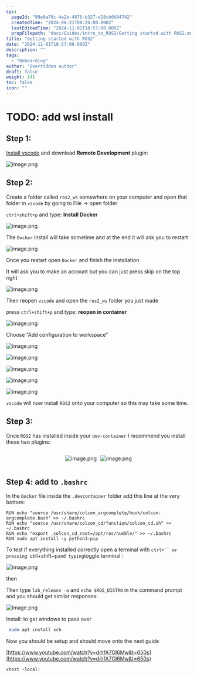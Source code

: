```yaml
---
sys:
  pageId: "89e0a78c-4e2b-4070-b327-d28cb0694742"
  createdTime: "2024-08-21T00:24:00.000Z"
  lastEditedTime: "2024-11-01T18:57:00.000Z"
  propFilepath: "docs/Guides/intro_to_ROS2/Getting started with ROS2.md"
title: "Getting started with ROS2"
date: "2024-11-01T18:57:00.000Z"
description: ""
tags:
  - "Onboarding"
author: "Overridden author"
draft: false
weight: 141
toc: false
icon: ""
---
```


# TODO: add wsl install

## Step 1:

[Install vscode](https://code.visualstudio.com/download) and download **Remote Development** plugin:

![image.png](https://prod-files-secure.s3.us-west-2.amazonaws.com/d518164a-d88e-44d1-a4ee-3adb3bd8bce0/efb52993-1881-4a40-b95e-6f020334f022/image.png?X-Amz-Algorithm=AWS4-HMAC-SHA256&X-Amz-Content-Sha256=UNSIGNED-PAYLOAD&X-Amz-Credential=ASIAZI2LB4667UZSUJY6%2F20250206%2Fus-west-2%2Fs3%2Faws4_request&X-Amz-Date=20250206T131525Z&X-Amz-Expires=3600&X-Amz-Security-Token=IQoJb3JpZ2luX2VjEEQaCXVzLXdlc3QtMiJGMEQCIEHK9gB%2FWapI2PcyIFMu9w9pBGHO0zz%2B11JXnhaKLAKsAiABi02k%2Br4cMRDdVW3Fl3EegS58rauYpjb2neusAFUEiir%2FAwhdEAAaDDYzNzQyMzE4MzgwNSIMsz0nnZamrLhSwPd2KtwDD5XAlV5T6FlydQsj6zGaYPGBjp5PZYo8sswP2Q%2BThxU9BF3iEQKbmJtzmMXSyfdMTxW3MkxgVHKWBdEfa0LweiYkDMjnjHbLLS%2F2%2BN1hQSdePu1hhICZhS%2FW3sdEVbRrUEsRzQFs9emOj%2B3cpFw8zVWmNNIFgEw%2F%2F45I9cxHtMUeUexMpuWyEi4IyOGgLVranPgS9k9CrMmXjrvdVaX1AJMCt2R696SEEpoj%2BKLYkaz6yMjgfGG34zf0186pcScu4Fj6R6GyGdUnlT7Xbn8wS7%2Bz4yLbKTJa%2FK8U83c2ByzkEJnD6nS%2B%2BnkcP2A8TV%2FB6%2BSnzcYKJ2EwSD%2FJfzGvz483TAaPEIARWE8%2F3Xc8fW9InoeUUZfEr8wMW%2F9rzU7ZshDAffCDgXsm5onKDZFPsl8VcsMPLvxKnonQ3AEw82aFtjYr%2FT8BG5su69L41XDxKi2ZsiysLQMXSBveokyIJ4CHA%2FwgVboGW1L0E2LZWwVTMWkUxfOPshfv1%2BsZpiXeDeGX7Otllc3Btevt56QhqAqlLvWq11ZwFyOisum7CnpdAP2A7oMIeXsgq0%2BxCMznEuz5vbkMbebgqMBwjI4kKVNYtIV%2BcYIhk8KMRIGpj5YRKmaLYyPG3jvxEZAw%2BsSSvQY6pgGfA9p%2BuDMJQfGGYsASQDn2sgdYfHqrYLEIJ1RWCDaThgCnbC0F9GP7%2FsE0nqbVu29ieoOi764GyMDV42gVzP%2Fof2s%2FFHbeQwtcWGrdC7ZDmfNqhRAeZ%2BQtmswx3fvWbtOCals%2BUtAwMkJd2I33r%2BXO8KfIH4Ld%2BhA03UbC%2Fs6febU4KPMrAWyF47DG6lQeSqtKTar5tb1x6zzlAWnDnN92wzFtlzJU&X-Amz-Signature=996ca3aefc54a140763294eb3bf136b2b99f5b2f2e105fc11294a5eac61fee65&X-Amz-SignedHeaders=host&x-id=GetObject)

## Step 2:

Create a folder called `ros2_ws` somewhere on your computer and open that folder in `vscode` by going to File → open folder 

`ctrl+shift+p` and type: **Install Docker**

![image.png](https://prod-files-secure.s3.us-west-2.amazonaws.com/d518164a-d88e-44d1-a4ee-3adb3bd8bce0/2269dc0e-1cd5-47ff-bceb-c04ad9b2eab0/image.png?X-Amz-Algorithm=AWS4-HMAC-SHA256&X-Amz-Content-Sha256=UNSIGNED-PAYLOAD&X-Amz-Credential=ASIAZI2LB4667UZSUJY6%2F20250206%2Fus-west-2%2Fs3%2Faws4_request&X-Amz-Date=20250206T131525Z&X-Amz-Expires=3600&X-Amz-Security-Token=IQoJb3JpZ2luX2VjEEQaCXVzLXdlc3QtMiJGMEQCIEHK9gB%2FWapI2PcyIFMu9w9pBGHO0zz%2B11JXnhaKLAKsAiABi02k%2Br4cMRDdVW3Fl3EegS58rauYpjb2neusAFUEiir%2FAwhdEAAaDDYzNzQyMzE4MzgwNSIMsz0nnZamrLhSwPd2KtwDD5XAlV5T6FlydQsj6zGaYPGBjp5PZYo8sswP2Q%2BThxU9BF3iEQKbmJtzmMXSyfdMTxW3MkxgVHKWBdEfa0LweiYkDMjnjHbLLS%2F2%2BN1hQSdePu1hhICZhS%2FW3sdEVbRrUEsRzQFs9emOj%2B3cpFw8zVWmNNIFgEw%2F%2F45I9cxHtMUeUexMpuWyEi4IyOGgLVranPgS9k9CrMmXjrvdVaX1AJMCt2R696SEEpoj%2BKLYkaz6yMjgfGG34zf0186pcScu4Fj6R6GyGdUnlT7Xbn8wS7%2Bz4yLbKTJa%2FK8U83c2ByzkEJnD6nS%2B%2BnkcP2A8TV%2FB6%2BSnzcYKJ2EwSD%2FJfzGvz483TAaPEIARWE8%2F3Xc8fW9InoeUUZfEr8wMW%2F9rzU7ZshDAffCDgXsm5onKDZFPsl8VcsMPLvxKnonQ3AEw82aFtjYr%2FT8BG5su69L41XDxKi2ZsiysLQMXSBveokyIJ4CHA%2FwgVboGW1L0E2LZWwVTMWkUxfOPshfv1%2BsZpiXeDeGX7Otllc3Btevt56QhqAqlLvWq11ZwFyOisum7CnpdAP2A7oMIeXsgq0%2BxCMznEuz5vbkMbebgqMBwjI4kKVNYtIV%2BcYIhk8KMRIGpj5YRKmaLYyPG3jvxEZAw%2BsSSvQY6pgGfA9p%2BuDMJQfGGYsASQDn2sgdYfHqrYLEIJ1RWCDaThgCnbC0F9GP7%2FsE0nqbVu29ieoOi764GyMDV42gVzP%2Fof2s%2FFHbeQwtcWGrdC7ZDmfNqhRAeZ%2BQtmswx3fvWbtOCals%2BUtAwMkJd2I33r%2BXO8KfIH4Ld%2BhA03UbC%2Fs6febU4KPMrAWyF47DG6lQeSqtKTar5tb1x6zzlAWnDnN92wzFtlzJU&X-Amz-Signature=e9e3d0c7d72aff9d00c61a890d1e1e366ed98e7b1eb4a3b83401e38e2fc6ce76&X-Amz-SignedHeaders=host&x-id=GetObject)

The `Docker` install will take sometime and at the end it will ask you to restart

![image.png](https://prod-files-secure.s3.us-west-2.amazonaws.com/d518164a-d88e-44d1-a4ee-3adb3bd8bce0/ed233f78-be33-4b1f-b89c-9c346c0e961e/image.png?X-Amz-Algorithm=AWS4-HMAC-SHA256&X-Amz-Content-Sha256=UNSIGNED-PAYLOAD&X-Amz-Credential=ASIAZI2LB4667UZSUJY6%2F20250206%2Fus-west-2%2Fs3%2Faws4_request&X-Amz-Date=20250206T131526Z&X-Amz-Expires=3600&X-Amz-Security-Token=IQoJb3JpZ2luX2VjEEQaCXVzLXdlc3QtMiJGMEQCIEHK9gB%2FWapI2PcyIFMu9w9pBGHO0zz%2B11JXnhaKLAKsAiABi02k%2Br4cMRDdVW3Fl3EegS58rauYpjb2neusAFUEiir%2FAwhdEAAaDDYzNzQyMzE4MzgwNSIMsz0nnZamrLhSwPd2KtwDD5XAlV5T6FlydQsj6zGaYPGBjp5PZYo8sswP2Q%2BThxU9BF3iEQKbmJtzmMXSyfdMTxW3MkxgVHKWBdEfa0LweiYkDMjnjHbLLS%2F2%2BN1hQSdePu1hhICZhS%2FW3sdEVbRrUEsRzQFs9emOj%2B3cpFw8zVWmNNIFgEw%2F%2F45I9cxHtMUeUexMpuWyEi4IyOGgLVranPgS9k9CrMmXjrvdVaX1AJMCt2R696SEEpoj%2BKLYkaz6yMjgfGG34zf0186pcScu4Fj6R6GyGdUnlT7Xbn8wS7%2Bz4yLbKTJa%2FK8U83c2ByzkEJnD6nS%2B%2BnkcP2A8TV%2FB6%2BSnzcYKJ2EwSD%2FJfzGvz483TAaPEIARWE8%2F3Xc8fW9InoeUUZfEr8wMW%2F9rzU7ZshDAffCDgXsm5onKDZFPsl8VcsMPLvxKnonQ3AEw82aFtjYr%2FT8BG5su69L41XDxKi2ZsiysLQMXSBveokyIJ4CHA%2FwgVboGW1L0E2LZWwVTMWkUxfOPshfv1%2BsZpiXeDeGX7Otllc3Btevt56QhqAqlLvWq11ZwFyOisum7CnpdAP2A7oMIeXsgq0%2BxCMznEuz5vbkMbebgqMBwjI4kKVNYtIV%2BcYIhk8KMRIGpj5YRKmaLYyPG3jvxEZAw%2BsSSvQY6pgGfA9p%2BuDMJQfGGYsASQDn2sgdYfHqrYLEIJ1RWCDaThgCnbC0F9GP7%2FsE0nqbVu29ieoOi764GyMDV42gVzP%2Fof2s%2FFHbeQwtcWGrdC7ZDmfNqhRAeZ%2BQtmswx3fvWbtOCals%2BUtAwMkJd2I33r%2BXO8KfIH4Ld%2BhA03UbC%2Fs6febU4KPMrAWyF47DG6lQeSqtKTar5tb1x6zzlAWnDnN92wzFtlzJU&X-Amz-Signature=97ce774949b8e0d84905212ef6cbf5e2169d45c7ca9649d48773b2063bcd76d4&X-Amz-SignedHeaders=host&x-id=GetObject)

Once you restart open `Docker` and finish the installation

It will ask you to make an account but you can just press skip on the top right

![image.png](https://prod-files-secure.s3.us-west-2.amazonaws.com/d518164a-d88e-44d1-a4ee-3adb3bd8bce0/21010ad9-1659-4fd9-9f59-9932a09b2a3d/image.png?X-Amz-Algorithm=AWS4-HMAC-SHA256&X-Amz-Content-Sha256=UNSIGNED-PAYLOAD&X-Amz-Credential=ASIAZI2LB4667UZSUJY6%2F20250206%2Fus-west-2%2Fs3%2Faws4_request&X-Amz-Date=20250206T131526Z&X-Amz-Expires=3600&X-Amz-Security-Token=IQoJb3JpZ2luX2VjEEQaCXVzLXdlc3QtMiJGMEQCIEHK9gB%2FWapI2PcyIFMu9w9pBGHO0zz%2B11JXnhaKLAKsAiABi02k%2Br4cMRDdVW3Fl3EegS58rauYpjb2neusAFUEiir%2FAwhdEAAaDDYzNzQyMzE4MzgwNSIMsz0nnZamrLhSwPd2KtwDD5XAlV5T6FlydQsj6zGaYPGBjp5PZYo8sswP2Q%2BThxU9BF3iEQKbmJtzmMXSyfdMTxW3MkxgVHKWBdEfa0LweiYkDMjnjHbLLS%2F2%2BN1hQSdePu1hhICZhS%2FW3sdEVbRrUEsRzQFs9emOj%2B3cpFw8zVWmNNIFgEw%2F%2F45I9cxHtMUeUexMpuWyEi4IyOGgLVranPgS9k9CrMmXjrvdVaX1AJMCt2R696SEEpoj%2BKLYkaz6yMjgfGG34zf0186pcScu4Fj6R6GyGdUnlT7Xbn8wS7%2Bz4yLbKTJa%2FK8U83c2ByzkEJnD6nS%2B%2BnkcP2A8TV%2FB6%2BSnzcYKJ2EwSD%2FJfzGvz483TAaPEIARWE8%2F3Xc8fW9InoeUUZfEr8wMW%2F9rzU7ZshDAffCDgXsm5onKDZFPsl8VcsMPLvxKnonQ3AEw82aFtjYr%2FT8BG5su69L41XDxKi2ZsiysLQMXSBveokyIJ4CHA%2FwgVboGW1L0E2LZWwVTMWkUxfOPshfv1%2BsZpiXeDeGX7Otllc3Btevt56QhqAqlLvWq11ZwFyOisum7CnpdAP2A7oMIeXsgq0%2BxCMznEuz5vbkMbebgqMBwjI4kKVNYtIV%2BcYIhk8KMRIGpj5YRKmaLYyPG3jvxEZAw%2BsSSvQY6pgGfA9p%2BuDMJQfGGYsASQDn2sgdYfHqrYLEIJ1RWCDaThgCnbC0F9GP7%2FsE0nqbVu29ieoOi764GyMDV42gVzP%2Fof2s%2FFHbeQwtcWGrdC7ZDmfNqhRAeZ%2BQtmswx3fvWbtOCals%2BUtAwMkJd2I33r%2BXO8KfIH4Ld%2BhA03UbC%2Fs6febU4KPMrAWyF47DG6lQeSqtKTar5tb1x6zzlAWnDnN92wzFtlzJU&X-Amz-Signature=77c2816c050c4573fd452da8c551fe7f73626b9f66fa6faedb73a2c894f49208&X-Amz-SignedHeaders=host&x-id=GetObject)

Then reopen `vscode` and open the `ros2_ws` folder you just made

press `ctrl+shift+p` and type: **reopen in container**

![image.png](https://prod-files-secure.s3.us-west-2.amazonaws.com/d518164a-d88e-44d1-a4ee-3adb3bd8bce0/4e93b8c2-41ad-488c-8095-c74205196118/image.png?X-Amz-Algorithm=AWS4-HMAC-SHA256&X-Amz-Content-Sha256=UNSIGNED-PAYLOAD&X-Amz-Credential=ASIAZI2LB4667UZSUJY6%2F20250206%2Fus-west-2%2Fs3%2Faws4_request&X-Amz-Date=20250206T131526Z&X-Amz-Expires=3600&X-Amz-Security-Token=IQoJb3JpZ2luX2VjEEQaCXVzLXdlc3QtMiJGMEQCIEHK9gB%2FWapI2PcyIFMu9w9pBGHO0zz%2B11JXnhaKLAKsAiABi02k%2Br4cMRDdVW3Fl3EegS58rauYpjb2neusAFUEiir%2FAwhdEAAaDDYzNzQyMzE4MzgwNSIMsz0nnZamrLhSwPd2KtwDD5XAlV5T6FlydQsj6zGaYPGBjp5PZYo8sswP2Q%2BThxU9BF3iEQKbmJtzmMXSyfdMTxW3MkxgVHKWBdEfa0LweiYkDMjnjHbLLS%2F2%2BN1hQSdePu1hhICZhS%2FW3sdEVbRrUEsRzQFs9emOj%2B3cpFw8zVWmNNIFgEw%2F%2F45I9cxHtMUeUexMpuWyEi4IyOGgLVranPgS9k9CrMmXjrvdVaX1AJMCt2R696SEEpoj%2BKLYkaz6yMjgfGG34zf0186pcScu4Fj6R6GyGdUnlT7Xbn8wS7%2Bz4yLbKTJa%2FK8U83c2ByzkEJnD6nS%2B%2BnkcP2A8TV%2FB6%2BSnzcYKJ2EwSD%2FJfzGvz483TAaPEIARWE8%2F3Xc8fW9InoeUUZfEr8wMW%2F9rzU7ZshDAffCDgXsm5onKDZFPsl8VcsMPLvxKnonQ3AEw82aFtjYr%2FT8BG5su69L41XDxKi2ZsiysLQMXSBveokyIJ4CHA%2FwgVboGW1L0E2LZWwVTMWkUxfOPshfv1%2BsZpiXeDeGX7Otllc3Btevt56QhqAqlLvWq11ZwFyOisum7CnpdAP2A7oMIeXsgq0%2BxCMznEuz5vbkMbebgqMBwjI4kKVNYtIV%2BcYIhk8KMRIGpj5YRKmaLYyPG3jvxEZAw%2BsSSvQY6pgGfA9p%2BuDMJQfGGYsASQDn2sgdYfHqrYLEIJ1RWCDaThgCnbC0F9GP7%2FsE0nqbVu29ieoOi764GyMDV42gVzP%2Fof2s%2FFHbeQwtcWGrdC7ZDmfNqhRAeZ%2BQtmswx3fvWbtOCals%2BUtAwMkJd2I33r%2BXO8KfIH4Ld%2BhA03UbC%2Fs6febU4KPMrAWyF47DG6lQeSqtKTar5tb1x6zzlAWnDnN92wzFtlzJU&X-Amz-Signature=22c8f4d21f305f54503ef7364a3e87e8c43c77fb6d8c5c55a34785a63e6565ba&X-Amz-SignedHeaders=host&x-id=GetObject)

Choose “Add configuration to workspace”

![image.png](https://prod-files-secure.s3.us-west-2.amazonaws.com/d518164a-d88e-44d1-a4ee-3adb3bd8bce0/9560b282-5060-4989-ba37-97e7b2c22476/image.png?X-Amz-Algorithm=AWS4-HMAC-SHA256&X-Amz-Content-Sha256=UNSIGNED-PAYLOAD&X-Amz-Credential=ASIAZI2LB4667UZSUJY6%2F20250206%2Fus-west-2%2Fs3%2Faws4_request&X-Amz-Date=20250206T131526Z&X-Amz-Expires=3600&X-Amz-Security-Token=IQoJb3JpZ2luX2VjEEQaCXVzLXdlc3QtMiJGMEQCIEHK9gB%2FWapI2PcyIFMu9w9pBGHO0zz%2B11JXnhaKLAKsAiABi02k%2Br4cMRDdVW3Fl3EegS58rauYpjb2neusAFUEiir%2FAwhdEAAaDDYzNzQyMzE4MzgwNSIMsz0nnZamrLhSwPd2KtwDD5XAlV5T6FlydQsj6zGaYPGBjp5PZYo8sswP2Q%2BThxU9BF3iEQKbmJtzmMXSyfdMTxW3MkxgVHKWBdEfa0LweiYkDMjnjHbLLS%2F2%2BN1hQSdePu1hhICZhS%2FW3sdEVbRrUEsRzQFs9emOj%2B3cpFw8zVWmNNIFgEw%2F%2F45I9cxHtMUeUexMpuWyEi4IyOGgLVranPgS9k9CrMmXjrvdVaX1AJMCt2R696SEEpoj%2BKLYkaz6yMjgfGG34zf0186pcScu4Fj6R6GyGdUnlT7Xbn8wS7%2Bz4yLbKTJa%2FK8U83c2ByzkEJnD6nS%2B%2BnkcP2A8TV%2FB6%2BSnzcYKJ2EwSD%2FJfzGvz483TAaPEIARWE8%2F3Xc8fW9InoeUUZfEr8wMW%2F9rzU7ZshDAffCDgXsm5onKDZFPsl8VcsMPLvxKnonQ3AEw82aFtjYr%2FT8BG5su69L41XDxKi2ZsiysLQMXSBveokyIJ4CHA%2FwgVboGW1L0E2LZWwVTMWkUxfOPshfv1%2BsZpiXeDeGX7Otllc3Btevt56QhqAqlLvWq11ZwFyOisum7CnpdAP2A7oMIeXsgq0%2BxCMznEuz5vbkMbebgqMBwjI4kKVNYtIV%2BcYIhk8KMRIGpj5YRKmaLYyPG3jvxEZAw%2BsSSvQY6pgGfA9p%2BuDMJQfGGYsASQDn2sgdYfHqrYLEIJ1RWCDaThgCnbC0F9GP7%2FsE0nqbVu29ieoOi764GyMDV42gVzP%2Fof2s%2FFHbeQwtcWGrdC7ZDmfNqhRAeZ%2BQtmswx3fvWbtOCals%2BUtAwMkJd2I33r%2BXO8KfIH4Ld%2BhA03UbC%2Fs6febU4KPMrAWyF47DG6lQeSqtKTar5tb1x6zzlAWnDnN92wzFtlzJU&X-Amz-Signature=bd80198922bfdafcfb4832c79c13ab76754ae97df4c19af53346556df031ca04&X-Amz-SignedHeaders=host&x-id=GetObject)

![image.png](https://prod-files-secure.s3.us-west-2.amazonaws.com/d518164a-d88e-44d1-a4ee-3adb3bd8bce0/2ee63f81-886b-48e8-a553-dc6e5eac99e4/image.png?X-Amz-Algorithm=AWS4-HMAC-SHA256&X-Amz-Content-Sha256=UNSIGNED-PAYLOAD&X-Amz-Credential=ASIAZI2LB4667UZSUJY6%2F20250206%2Fus-west-2%2Fs3%2Faws4_request&X-Amz-Date=20250206T131525Z&X-Amz-Expires=3600&X-Amz-Security-Token=IQoJb3JpZ2luX2VjEEQaCXVzLXdlc3QtMiJGMEQCIEHK9gB%2FWapI2PcyIFMu9w9pBGHO0zz%2B11JXnhaKLAKsAiABi02k%2Br4cMRDdVW3Fl3EegS58rauYpjb2neusAFUEiir%2FAwhdEAAaDDYzNzQyMzE4MzgwNSIMsz0nnZamrLhSwPd2KtwDD5XAlV5T6FlydQsj6zGaYPGBjp5PZYo8sswP2Q%2BThxU9BF3iEQKbmJtzmMXSyfdMTxW3MkxgVHKWBdEfa0LweiYkDMjnjHbLLS%2F2%2BN1hQSdePu1hhICZhS%2FW3sdEVbRrUEsRzQFs9emOj%2B3cpFw8zVWmNNIFgEw%2F%2F45I9cxHtMUeUexMpuWyEi4IyOGgLVranPgS9k9CrMmXjrvdVaX1AJMCt2R696SEEpoj%2BKLYkaz6yMjgfGG34zf0186pcScu4Fj6R6GyGdUnlT7Xbn8wS7%2Bz4yLbKTJa%2FK8U83c2ByzkEJnD6nS%2B%2BnkcP2A8TV%2FB6%2BSnzcYKJ2EwSD%2FJfzGvz483TAaPEIARWE8%2F3Xc8fW9InoeUUZfEr8wMW%2F9rzU7ZshDAffCDgXsm5onKDZFPsl8VcsMPLvxKnonQ3AEw82aFtjYr%2FT8BG5su69L41XDxKi2ZsiysLQMXSBveokyIJ4CHA%2FwgVboGW1L0E2LZWwVTMWkUxfOPshfv1%2BsZpiXeDeGX7Otllc3Btevt56QhqAqlLvWq11ZwFyOisum7CnpdAP2A7oMIeXsgq0%2BxCMznEuz5vbkMbebgqMBwjI4kKVNYtIV%2BcYIhk8KMRIGpj5YRKmaLYyPG3jvxEZAw%2BsSSvQY6pgGfA9p%2BuDMJQfGGYsASQDn2sgdYfHqrYLEIJ1RWCDaThgCnbC0F9GP7%2FsE0nqbVu29ieoOi764GyMDV42gVzP%2Fof2s%2FFHbeQwtcWGrdC7ZDmfNqhRAeZ%2BQtmswx3fvWbtOCals%2BUtAwMkJd2I33r%2BXO8KfIH4Ld%2BhA03UbC%2Fs6febU4KPMrAWyF47DG6lQeSqtKTar5tb1x6zzlAWnDnN92wzFtlzJU&X-Amz-Signature=d9d9ea092e29e76f572027a079c912355c6eba85e18b0e43b637321bc00aa8a6&X-Amz-SignedHeaders=host&x-id=GetObject)

![image.png](https://prod-files-secure.s3.us-west-2.amazonaws.com/d518164a-d88e-44d1-a4ee-3adb3bd8bce0/ae1580b2-b048-407e-aed9-b584224a7a04/image.png?X-Amz-Algorithm=AWS4-HMAC-SHA256&X-Amz-Content-Sha256=UNSIGNED-PAYLOAD&X-Amz-Credential=ASIAZI2LB4667UZSUJY6%2F20250206%2Fus-west-2%2Fs3%2Faws4_request&X-Amz-Date=20250206T131525Z&X-Amz-Expires=3600&X-Amz-Security-Token=IQoJb3JpZ2luX2VjEEQaCXVzLXdlc3QtMiJGMEQCIEHK9gB%2FWapI2PcyIFMu9w9pBGHO0zz%2B11JXnhaKLAKsAiABi02k%2Br4cMRDdVW3Fl3EegS58rauYpjb2neusAFUEiir%2FAwhdEAAaDDYzNzQyMzE4MzgwNSIMsz0nnZamrLhSwPd2KtwDD5XAlV5T6FlydQsj6zGaYPGBjp5PZYo8sswP2Q%2BThxU9BF3iEQKbmJtzmMXSyfdMTxW3MkxgVHKWBdEfa0LweiYkDMjnjHbLLS%2F2%2BN1hQSdePu1hhICZhS%2FW3sdEVbRrUEsRzQFs9emOj%2B3cpFw8zVWmNNIFgEw%2F%2F45I9cxHtMUeUexMpuWyEi4IyOGgLVranPgS9k9CrMmXjrvdVaX1AJMCt2R696SEEpoj%2BKLYkaz6yMjgfGG34zf0186pcScu4Fj6R6GyGdUnlT7Xbn8wS7%2Bz4yLbKTJa%2FK8U83c2ByzkEJnD6nS%2B%2BnkcP2A8TV%2FB6%2BSnzcYKJ2EwSD%2FJfzGvz483TAaPEIARWE8%2F3Xc8fW9InoeUUZfEr8wMW%2F9rzU7ZshDAffCDgXsm5onKDZFPsl8VcsMPLvxKnonQ3AEw82aFtjYr%2FT8BG5su69L41XDxKi2ZsiysLQMXSBveokyIJ4CHA%2FwgVboGW1L0E2LZWwVTMWkUxfOPshfv1%2BsZpiXeDeGX7Otllc3Btevt56QhqAqlLvWq11ZwFyOisum7CnpdAP2A7oMIeXsgq0%2BxCMznEuz5vbkMbebgqMBwjI4kKVNYtIV%2BcYIhk8KMRIGpj5YRKmaLYyPG3jvxEZAw%2BsSSvQY6pgGfA9p%2BuDMJQfGGYsASQDn2sgdYfHqrYLEIJ1RWCDaThgCnbC0F9GP7%2FsE0nqbVu29ieoOi764GyMDV42gVzP%2Fof2s%2FFHbeQwtcWGrdC7ZDmfNqhRAeZ%2BQtmswx3fvWbtOCals%2BUtAwMkJd2I33r%2BXO8KfIH4Ld%2BhA03UbC%2Fs6febU4KPMrAWyF47DG6lQeSqtKTar5tb1x6zzlAWnDnN92wzFtlzJU&X-Amz-Signature=2b6a5f426fcf983696899e1ac79ffa44c308c09f5440341e14ff6bfbfb6574ce&X-Amz-SignedHeaders=host&x-id=GetObject)

![image.png](https://prod-files-secure.s3.us-west-2.amazonaws.com/d518164a-d88e-44d1-a4ee-3adb3bd8bce0/53255b28-f75e-430f-b9e3-c0ac8577e42b/image.png?X-Amz-Algorithm=AWS4-HMAC-SHA256&X-Amz-Content-Sha256=UNSIGNED-PAYLOAD&X-Amz-Credential=ASIAZI2LB4667UZSUJY6%2F20250206%2Fus-west-2%2Fs3%2Faws4_request&X-Amz-Date=20250206T131525Z&X-Amz-Expires=3600&X-Amz-Security-Token=IQoJb3JpZ2luX2VjEEQaCXVzLXdlc3QtMiJGMEQCIEHK9gB%2FWapI2PcyIFMu9w9pBGHO0zz%2B11JXnhaKLAKsAiABi02k%2Br4cMRDdVW3Fl3EegS58rauYpjb2neusAFUEiir%2FAwhdEAAaDDYzNzQyMzE4MzgwNSIMsz0nnZamrLhSwPd2KtwDD5XAlV5T6FlydQsj6zGaYPGBjp5PZYo8sswP2Q%2BThxU9BF3iEQKbmJtzmMXSyfdMTxW3MkxgVHKWBdEfa0LweiYkDMjnjHbLLS%2F2%2BN1hQSdePu1hhICZhS%2FW3sdEVbRrUEsRzQFs9emOj%2B3cpFw8zVWmNNIFgEw%2F%2F45I9cxHtMUeUexMpuWyEi4IyOGgLVranPgS9k9CrMmXjrvdVaX1AJMCt2R696SEEpoj%2BKLYkaz6yMjgfGG34zf0186pcScu4Fj6R6GyGdUnlT7Xbn8wS7%2Bz4yLbKTJa%2FK8U83c2ByzkEJnD6nS%2B%2BnkcP2A8TV%2FB6%2BSnzcYKJ2EwSD%2FJfzGvz483TAaPEIARWE8%2F3Xc8fW9InoeUUZfEr8wMW%2F9rzU7ZshDAffCDgXsm5onKDZFPsl8VcsMPLvxKnonQ3AEw82aFtjYr%2FT8BG5su69L41XDxKi2ZsiysLQMXSBveokyIJ4CHA%2FwgVboGW1L0E2LZWwVTMWkUxfOPshfv1%2BsZpiXeDeGX7Otllc3Btevt56QhqAqlLvWq11ZwFyOisum7CnpdAP2A7oMIeXsgq0%2BxCMznEuz5vbkMbebgqMBwjI4kKVNYtIV%2BcYIhk8KMRIGpj5YRKmaLYyPG3jvxEZAw%2BsSSvQY6pgGfA9p%2BuDMJQfGGYsASQDn2sgdYfHqrYLEIJ1RWCDaThgCnbC0F9GP7%2FsE0nqbVu29ieoOi764GyMDV42gVzP%2Fof2s%2FFHbeQwtcWGrdC7ZDmfNqhRAeZ%2BQtmswx3fvWbtOCals%2BUtAwMkJd2I33r%2BXO8KfIH4Ld%2BhA03UbC%2Fs6febU4KPMrAWyF47DG6lQeSqtKTar5tb1x6zzlAWnDnN92wzFtlzJU&X-Amz-Signature=d02cf0dfc84371c794fbb4f06e1a66130c39b751ca91059886d75ff3e7efa868&X-Amz-SignedHeaders=host&x-id=GetObject)

![image.png](https://prod-files-secure.s3.us-west-2.amazonaws.com/d518164a-d88e-44d1-a4ee-3adb3bd8bce0/7c562767-5af9-4ffb-97d1-327bcdf4ee00/image.png?X-Amz-Algorithm=AWS4-HMAC-SHA256&X-Amz-Content-Sha256=UNSIGNED-PAYLOAD&X-Amz-Credential=ASIAZI2LB4667UZSUJY6%2F20250206%2Fus-west-2%2Fs3%2Faws4_request&X-Amz-Date=20250206T131526Z&X-Amz-Expires=3600&X-Amz-Security-Token=IQoJb3JpZ2luX2VjEEQaCXVzLXdlc3QtMiJGMEQCIEHK9gB%2FWapI2PcyIFMu9w9pBGHO0zz%2B11JXnhaKLAKsAiABi02k%2Br4cMRDdVW3Fl3EegS58rauYpjb2neusAFUEiir%2FAwhdEAAaDDYzNzQyMzE4MzgwNSIMsz0nnZamrLhSwPd2KtwDD5XAlV5T6FlydQsj6zGaYPGBjp5PZYo8sswP2Q%2BThxU9BF3iEQKbmJtzmMXSyfdMTxW3MkxgVHKWBdEfa0LweiYkDMjnjHbLLS%2F2%2BN1hQSdePu1hhICZhS%2FW3sdEVbRrUEsRzQFs9emOj%2B3cpFw8zVWmNNIFgEw%2F%2F45I9cxHtMUeUexMpuWyEi4IyOGgLVranPgS9k9CrMmXjrvdVaX1AJMCt2R696SEEpoj%2BKLYkaz6yMjgfGG34zf0186pcScu4Fj6R6GyGdUnlT7Xbn8wS7%2Bz4yLbKTJa%2FK8U83c2ByzkEJnD6nS%2B%2BnkcP2A8TV%2FB6%2BSnzcYKJ2EwSD%2FJfzGvz483TAaPEIARWE8%2F3Xc8fW9InoeUUZfEr8wMW%2F9rzU7ZshDAffCDgXsm5onKDZFPsl8VcsMPLvxKnonQ3AEw82aFtjYr%2FT8BG5su69L41XDxKi2ZsiysLQMXSBveokyIJ4CHA%2FwgVboGW1L0E2LZWwVTMWkUxfOPshfv1%2BsZpiXeDeGX7Otllc3Btevt56QhqAqlLvWq11ZwFyOisum7CnpdAP2A7oMIeXsgq0%2BxCMznEuz5vbkMbebgqMBwjI4kKVNYtIV%2BcYIhk8KMRIGpj5YRKmaLYyPG3jvxEZAw%2BsSSvQY6pgGfA9p%2BuDMJQfGGYsASQDn2sgdYfHqrYLEIJ1RWCDaThgCnbC0F9GP7%2FsE0nqbVu29ieoOi764GyMDV42gVzP%2Fof2s%2FFHbeQwtcWGrdC7ZDmfNqhRAeZ%2BQtmswx3fvWbtOCals%2BUtAwMkJd2I33r%2BXO8KfIH4Ld%2BhA03UbC%2Fs6febU4KPMrAWyF47DG6lQeSqtKTar5tb1x6zzlAWnDnN92wzFtlzJU&X-Amz-Signature=342f3eb78cffe89637aec8387343e4060bc347f4da2b01f0e5ba0e72d85d3e23&X-Amz-SignedHeaders=host&x-id=GetObject)

`vscode` will now install `ROS2` onto your computer so this may take some time.

## Step 3:

Once `ROS2` has installed inside your `dev-container` I recommend you install these two plugins:

<div style="display: flex;flex-direction: row; column-gap:10px; max-width: 630px;justify-content: center;">
<div>

![image.png](https://prod-files-secure.s3.us-west-2.amazonaws.com/d518164a-d88e-44d1-a4ee-3adb3bd8bce0/3fc3d550-5a54-4ba1-ba6b-faa01cdb7369/image.png?X-Amz-Algorithm=AWS4-HMAC-SHA256&X-Amz-Content-Sha256=UNSIGNED-PAYLOAD&X-Amz-Credential=ASIAZI2LB4667XV7SRKI%2F20250206%2Fus-west-2%2Fs3%2Faws4_request&X-Amz-Date=20250206T131529Z&X-Amz-Expires=3600&X-Amz-Security-Token=IQoJb3JpZ2luX2VjEEQaCXVzLXdlc3QtMiJIMEYCIQDJZq5i3mjc4r2Pk07Yp3QmMhOeW2A4er6gcXqcZtK3fQIhAL5wIsiuu28g2dE5%2FnPnAH8iX20Y%2BUhTe3VQRc4npOL4Kv8DCF0QABoMNjM3NDIzMTgzODA1Igy32iQLEWoI7vMcjVQq3AOKG16RVQKVndOz4H8%2BPGVEi9kl8isJ6F3M%2FoZJTq1TMKQVUOSRzJoUSTHN5XRyBzqG8MGngDEsAnkU5inKxyWBpqncfYwFXAC1Dl17yIaSStvU%2FyS%2BS4pI11ZBKoUhRsY2M1S%2FRGhvsETrDPJrzzzpjDgdrwpYSny464ZNOSOyzOwFjIQUl0lPrxjRgAK46gJDasoikxWR8dl8L7hzWK7%2BuATHCk3H7MWcg6QdpjoAKZNEaQJKbNagNxZC1NresooMWOH9TIAklSPdNeCWpDUMoEyzWVi2tYxGm9lV1SE187udFDozdUoILxzbJPZnL2rZj6cbNH8jCmDkjEShuVYnBsDRjjv9Do0wg8Lg2QYwsyTRuG0TaCYiAIRDPTKyg45LoIpK%2FjxkeAVFhjHfWIHWyplURSsA2IYC1I8iEfctnjYpFjCOf3DkYutYzKX8yC0o1ZpDByBCwA3k%2Fj7avuHK9WycUqmJE4AHRLXrfpEdp8mam0JU46xFfkM0MZiaJfu%2FWrC82kTQ4r88Qj3U1yO9zDRzOQMF7mUe5kcsAtMxP45g0fSwFKTYEhXnWOgN1qE3ITsiw%2B%2FkaDXQ2QW72EVn7vwMdUDN7T7E9usbbQ1DuFnr6f%2Bo%2FqwgVhatmzDExJK9BjqkAcA7WLR5%2B8N%2BRkO4yGcYSUasvmJknm6YBeK88mqCYO6AXbaxPKVnibjcI4xldorjIWcGXEkFj979rDVNF25tub%2F8uhqPxOfQ6dYvcHnCSbuaLMnIsrA6FOcuRTiLz7Wait6LW761TISrFJwNWJ43a9bIbMdMLMag0YNxwY%2FRBSRI3%2BA2SsA6nPbqyvPeJr9bcmhcLW8H2bpJtxb0Ejkns26rm3B5&X-Amz-Signature=eefbe330368545258e0cd4654d999af43ba86f37976813332e06c2a3f2889c09&X-Amz-SignedHeaders=host&x-id=GetObject)

</div>
<div>

![image.png](https://prod-files-secure.s3.us-west-2.amazonaws.com/d518164a-d88e-44d1-a4ee-3adb3bd8bce0/d994cc66-13c2-4093-a5a3-f84cf4601a82/image.png?X-Amz-Algorithm=AWS4-HMAC-SHA256&X-Amz-Content-Sha256=UNSIGNED-PAYLOAD&X-Amz-Credential=ASIAZI2LB466RNBLJWEP%2F20250206%2Fus-west-2%2Fs3%2Faws4_request&X-Amz-Date=20250206T131529Z&X-Amz-Expires=3600&X-Amz-Security-Token=IQoJb3JpZ2luX2VjEEQaCXVzLXdlc3QtMiJGMEQCIH871CcZbGmrLrWFuSAILCnD%2BhFCB%2BG3F1rozV%2BUvTmhAiA6nGBjufV965gjeuBTCCwDtzguyI4x2ufjFjAmKD7HQCr%2FAwhdEAAaDDYzNzQyMzE4MzgwNSIMSPX7TkEysy21EXh2KtwD6L%2BBXo2WwQHawBBkHcdrtPbQRi6%2F10PlMl5xkcdVfe3b288HdFO83XbXzKlNw5ICQ684tqelIVhXXr1vu6O2COLltk6TSqUPln1CLUfoTYLSC8YifeMTnEit4p7hQ5mU%2BW5miYlge1xIpLQg9byJ8%2Fg9CfBlXbmV2GKrjoY2mJnVZlF8M1lpBAWV4JmVdaDSt%2BExlxyFaLQuERqgRiJYB7tRfnRoAPhaYHc340AbiDTENRBclwI5rWoLd15oq5G3Kx7o0ISBJ1ugygVhOYTdEOsXGUJv5QGI6mYEDnFegohQeYcoGG3yjIaicKSrj%2BCHQ%2FLaChbQHCf%2FFcwR6I01%2BZWnyG5xB5ffNUAu1Ljbj4hL4mfg%2FQVzikT4%2BkMt2KGvX%2BlSOi%2FbwfntIZBWprWPhyteLwDfSNU4V8IX%2BUjfdO5yfNyUhFmVcdvbFgV%2B5Oo3qVKdQVvSjRyLKhGULGNu%2F5v2GOo%2FR0zXHstVYRu5mMpsb5bjKp2e2ar6umY3FKnSjpwctXtFJll5A%2BVUL9Pi5steuq%2FUDAky4gM8vjPZR73OndlRrK76ZMTjrsu1GwnMu%2BN7nsq0ml4%2BA%2FcZgIZE0fuWTCNPXodcdns2jXPe2hnnUJk3rH%2BrygwR6wkw7cSSvQY6pgGfElbjP%2FJbq%2BnFtPER7Y0d9S%2B4%2B1RhcNkckXk%2BDzuC8TGEDnOolH3N2VgSXwV0vU0%2BEu76id3xDDoTswU8RIzr14IGfF3TqZKUWmpZn9mo1Xlz71zzkaJPR46Wcx6HCsSe4efEnvdL%2BOBlMWbJxv3CZX7ZhcORWHVDjV4CYYc2tx9p%2FMosPhXc9C3bQuDmlBlEleAuPFXkOw8lNPBDSSp4PiB%2BTNb7&X-Amz-Signature=906aef54e6ed3751b86739d7bde4289d3014918da9ad6f110fa09c89e5d4d4e5&X-Amz-SignedHeaders=host&x-id=GetObject)

</div>
</div>

## Step 4: add to `.bashrc`

In the `Docker` file inside the `.devcontainer` folder add this line at the very bottom: 

```docker
RUN echo "source /usr/share/colcon_argcomplete/hook/colcon-argcomplete.bash" >> ~/.bashrc
RUN echo "source /usr/share/colcon_cd/function/colcon_cd.sh" >> ~/.bashrc
RUN echo "export _colcon_cd_root=/opt/ros/humble/" >> ~/.bashrc
RUN sudo apt install -y python3-pip 
```

To test if everything installed correctly open a terminal with `ctrl+`` or pressing `ctrl+shift+p` and typing `toggle terminal`:

![image.png](https://prod-files-secure.s3.us-west-2.amazonaws.com/d518164a-d88e-44d1-a4ee-3adb3bd8bce0/6a4943d8-b04e-4c02-9a58-775f3384d1a5/image.png?X-Amz-Algorithm=AWS4-HMAC-SHA256&X-Amz-Content-Sha256=UNSIGNED-PAYLOAD&X-Amz-Credential=ASIAZI2LB4667UZSUJY6%2F20250206%2Fus-west-2%2Fs3%2Faws4_request&X-Amz-Date=20250206T131525Z&X-Amz-Expires=3600&X-Amz-Security-Token=IQoJb3JpZ2luX2VjEEQaCXVzLXdlc3QtMiJGMEQCIEHK9gB%2FWapI2PcyIFMu9w9pBGHO0zz%2B11JXnhaKLAKsAiABi02k%2Br4cMRDdVW3Fl3EegS58rauYpjb2neusAFUEiir%2FAwhdEAAaDDYzNzQyMzE4MzgwNSIMsz0nnZamrLhSwPd2KtwDD5XAlV5T6FlydQsj6zGaYPGBjp5PZYo8sswP2Q%2BThxU9BF3iEQKbmJtzmMXSyfdMTxW3MkxgVHKWBdEfa0LweiYkDMjnjHbLLS%2F2%2BN1hQSdePu1hhICZhS%2FW3sdEVbRrUEsRzQFs9emOj%2B3cpFw8zVWmNNIFgEw%2F%2F45I9cxHtMUeUexMpuWyEi4IyOGgLVranPgS9k9CrMmXjrvdVaX1AJMCt2R696SEEpoj%2BKLYkaz6yMjgfGG34zf0186pcScu4Fj6R6GyGdUnlT7Xbn8wS7%2Bz4yLbKTJa%2FK8U83c2ByzkEJnD6nS%2B%2BnkcP2A8TV%2FB6%2BSnzcYKJ2EwSD%2FJfzGvz483TAaPEIARWE8%2F3Xc8fW9InoeUUZfEr8wMW%2F9rzU7ZshDAffCDgXsm5onKDZFPsl8VcsMPLvxKnonQ3AEw82aFtjYr%2FT8BG5su69L41XDxKi2ZsiysLQMXSBveokyIJ4CHA%2FwgVboGW1L0E2LZWwVTMWkUxfOPshfv1%2BsZpiXeDeGX7Otllc3Btevt56QhqAqlLvWq11ZwFyOisum7CnpdAP2A7oMIeXsgq0%2BxCMznEuz5vbkMbebgqMBwjI4kKVNYtIV%2BcYIhk8KMRIGpj5YRKmaLYyPG3jvxEZAw%2BsSSvQY6pgGfA9p%2BuDMJQfGGYsASQDn2sgdYfHqrYLEIJ1RWCDaThgCnbC0F9GP7%2FsE0nqbVu29ieoOi764GyMDV42gVzP%2Fof2s%2FFHbeQwtcWGrdC7ZDmfNqhRAeZ%2BQtmswx3fvWbtOCals%2BUtAwMkJd2I33r%2BXO8KfIH4Ld%2BhA03UbC%2Fs6febU4KPMrAWyF47DG6lQeSqtKTar5tb1x6zzlAWnDnN92wzFtlzJU&X-Amz-Signature=2a49c53099dc60d862081d4e44f954c7c8cf8c4ab79f70e160b787048666653a&X-Amz-SignedHeaders=host&x-id=GetObject)

then 

Then type `lsb_release -a` and `echo $ROS_DISTRO` in the command prompt and you should get similar responses:

![image.png](https://prod-files-secure.s3.us-west-2.amazonaws.com/d518164a-d88e-44d1-a4ee-3adb3bd8bce0/3e635dec-a805-4e85-8b9e-d000e5b71a4e/image.png?X-Amz-Algorithm=AWS4-HMAC-SHA256&X-Amz-Content-Sha256=UNSIGNED-PAYLOAD&X-Amz-Credential=ASIAZI2LB4667UZSUJY6%2F20250206%2Fus-west-2%2Fs3%2Faws4_request&X-Amz-Date=20250206T131526Z&X-Amz-Expires=3600&X-Amz-Security-Token=IQoJb3JpZ2luX2VjEEQaCXVzLXdlc3QtMiJGMEQCIEHK9gB%2FWapI2PcyIFMu9w9pBGHO0zz%2B11JXnhaKLAKsAiABi02k%2Br4cMRDdVW3Fl3EegS58rauYpjb2neusAFUEiir%2FAwhdEAAaDDYzNzQyMzE4MzgwNSIMsz0nnZamrLhSwPd2KtwDD5XAlV5T6FlydQsj6zGaYPGBjp5PZYo8sswP2Q%2BThxU9BF3iEQKbmJtzmMXSyfdMTxW3MkxgVHKWBdEfa0LweiYkDMjnjHbLLS%2F2%2BN1hQSdePu1hhICZhS%2FW3sdEVbRrUEsRzQFs9emOj%2B3cpFw8zVWmNNIFgEw%2F%2F45I9cxHtMUeUexMpuWyEi4IyOGgLVranPgS9k9CrMmXjrvdVaX1AJMCt2R696SEEpoj%2BKLYkaz6yMjgfGG34zf0186pcScu4Fj6R6GyGdUnlT7Xbn8wS7%2Bz4yLbKTJa%2FK8U83c2ByzkEJnD6nS%2B%2BnkcP2A8TV%2FB6%2BSnzcYKJ2EwSD%2FJfzGvz483TAaPEIARWE8%2F3Xc8fW9InoeUUZfEr8wMW%2F9rzU7ZshDAffCDgXsm5onKDZFPsl8VcsMPLvxKnonQ3AEw82aFtjYr%2FT8BG5su69L41XDxKi2ZsiysLQMXSBveokyIJ4CHA%2FwgVboGW1L0E2LZWwVTMWkUxfOPshfv1%2BsZpiXeDeGX7Otllc3Btevt56QhqAqlLvWq11ZwFyOisum7CnpdAP2A7oMIeXsgq0%2BxCMznEuz5vbkMbebgqMBwjI4kKVNYtIV%2BcYIhk8KMRIGpj5YRKmaLYyPG3jvxEZAw%2BsSSvQY6pgGfA9p%2BuDMJQfGGYsASQDn2sgdYfHqrYLEIJ1RWCDaThgCnbC0F9GP7%2FsE0nqbVu29ieoOi764GyMDV42gVzP%2Fof2s%2FFHbeQwtcWGrdC7ZDmfNqhRAeZ%2BQtmswx3fvWbtOCals%2BUtAwMkJd2I33r%2BXO8KfIH4Ld%2BhA03UbC%2Fs6febU4KPMrAWyF47DG6lQeSqtKTar5tb1x6zzlAWnDnN92wzFtlzJU&X-Amz-Signature=364213c7cf503431f125f959a2978d13be15870fe54826f8e0f28459b6931873&X-Amz-SignedHeaders=host&x-id=GetObject)

Install:  to get windows to pass over

```bash
 sudo apt install xcb
```

Now you should be setup and should move onto the next guide 

[https://www.youtube.com/watch?v=dihfA7Ol6Mw&t=650s](https://www.youtube.com/watch?v=dihfA7Ol6Mw&t=650s)

```python
xhost +local:
```
